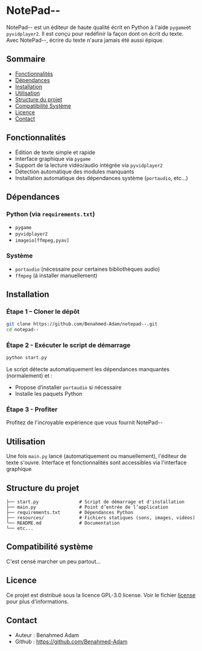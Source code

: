 # NotePad--

NotePad-- est un éditeur de haute qualité écrit en Python à l'aide `pygame`et `pyvidplayer2`. Il est conçu pour redéfinir la façon dont on écrit du texte. 
Avec NotePad--, écrire du texte n'aura jamais été aussi épique.

## Sommaire

- [Fonctionnalités](#fonctionnalités)
- [Dépendances](#dépendances)
- [Installation](#installation)
- [Utilisation](#utilisation)
- [Structure du projet](#structure-du-projet)
- [Compatibilité Système](#compatibilité-système)
- [Licence](#licence)
- [Contact](#contact)

## Fonctionnalités

- Édition de texte simple et rapide
- Interface graphique via `pygame`
- Support de la lecture vidéo/audio intégrée via `pyvidplayer2`
- Détection automatique des modules manquants
- Installation automatique des dépendances système (`portaudio`, etc...)

## Dépendances

### Python (via `requirements.txt`)
- `pygame`
- `pyvidplayer2`
- `imageio[ffmpeg,pyav]`

### Système
- `portaudio` (nécessaire pour certaines bibliothèques audio)
- `ffmpeg` (à installer manuellement)

## Installation

### Étape 1 – Cloner le dépôt

```bash
git clone https://github.com/Benahmed-Adam/notepad--.git
cd notepad--
```

### Étape 2 - Exécuter le script de démarrage

```bash
python start.py
```

Le script détecte automatiquement les dépendances manquantes (normalement) et :

- Propose d’installer `portaudio` si nécessaire
- Installe les paquets Python

### Étape 3 - Profiter
Profitez de l'incroyable expérience que vous fournit NotePad--

## Utilisation
Une fois `main.py` lancé (automatiquement ou manuellement), l'éditeur de texte s'ouvre. Interface et fonctionnalités sont accessibles via l'interface graphique

## Structure du projet
```
├── start.py               # Script de démarrage et d'installation
├── main.py                # Point d’entrée de l’application
├── requirements.txt       # Dépendances Python
├── resources/             # Fichiers statiques (sons, images, vidéos)
└── README.md              # Documentation
└── etc...
```

## Compatibilité système
C'est censé marcher un peu partout...

## Licence

Ce projet est distribué sous la licence GPL-3.0 license. Voir le fichier [license](LICENSE) pour plus d'informations.

## Contact

- Auteur : Benahmed Adam
- Github :  https://github.com/Benahmed-Adam